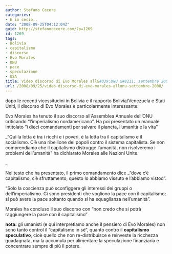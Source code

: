 ```yaml
---
author: Stefano Cecere
categories:
- E io cecio..
date: "2008-09-25T04:12:04Z"
guid: http://stefanocecere.com/?p=1269
id: 1269
tags:
- Bolivia
- capitalismo
- discorso
- Evo Morales
- ONU
- pace
- speculazione
- USA
title: Video discorso di Evo Morales all&#039;ONU &#8211; settembre 2008
url: /2008/09/25/video-discorso-di-evo-morales-allonu-settembre-2008/
---
```


dopo le recenti vicessitudini in Bolivia e il rapporto Bolivia/Venezuela e Stati Uniti, il discorso di Evo Morales è particolarmente interessante:

Evo Morales ha tenuto il suo discorso all&#8217;Assemblea Annuale dell&#8217;ONU criticando &#8220;l&#8217;imperialismo nordamericano&#8221;. Ha poi presentato un manuale intitolato &#8220;i dieci comandamenti per salvare il pianeta, l&#8217;umanità e la vita&#8221;

_&#8220;Qui la lotta è tra i ricchi e i poveri, è la lotta tra il capitalismo e il socialismo. C&#8217;è una ribellione dei popoli contro il sistema capitalista. Se non comprendiamo che il capitalismo distrugge l&#8217;umanità, non risolveremo i problemi dell&#8217;umanità&#8221; ha dichiarato Morales alle Nazioni Unite.
  
_ 

Nel testo che ha presentato, il primo comandamento dice _&#8220;dove c&#8217;è capitalismo, c&#8217;è sfruttamento, questo lo abbiamo vissuto e l&#8217;abbiamo vistod&#8221;.</p> 

&#8220;Solo la coscienza può sconfiggere gli interessi dei gruppi o dell&#8217;imperialismo. Ci sono presidenti che vogliono la pace con il capitalismo; si può avere la pace soltanto quando si ha equaglianza nell&#8217;umanità&#8221;.

Morales ha concluso il suo discorso con &#8220;non credo che si potrà raggiungere la pace con il capitalismo&#8221;</em>

**nota:** gli umanisti (e qui interpretiamo anche il pensiero di Evo Morales) non sono tanto control il &#8220;capitalismo in sè&#8221;, quanto contro il **capitalismo speculativo**, cioè quello che non re-distribuisce e reinveste la ricchezza guadagnata, ma la accumula per alimentare la speculazione finanziaria e concentrare sempre di più il potere.